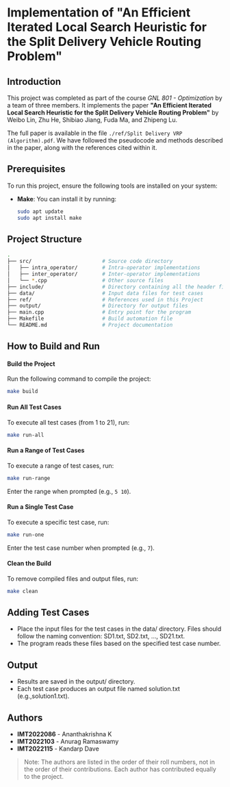 # Implementation of "An Efficient Iterated Local Search Heuristic for the Split Delivery Vehicle Routing Problem"

## Introduction

This project was completed as part of the course *GNL 801 - Optimization* by a team of three members. It implements the paper **"An Efficient Iterated Local Search Heuristic for the Split Delivery Vehicle Routing Problem"** by Weibo Lin, Zhu He, Shibiao Jiang, Fuda Ma, and Zhipeng Lu.  

The full paper is available in the file `./ref/Split Delivery VRP (Algorithm).pdf`. We have followed the pseudocode and methods described in the paper, along with the references cited within it.



## Prerequisites
To run this project, ensure the following tools are installed on your system:

- **Make**: You can install it by running:
  ```bash
  sudo apt update
  sudo apt install make

## Project Structure

```bash
.
├── src/                       # Source code directory
│   ├── intra_operator/        # Intra-operator implementations
│   ├── inter_operator/        # Inter-operator implementations
│   └── *.cpp                  # Other source files
├── include/                   # Directory containing all the header files
├── data/                      # Input data files for test cases
├── ref/                       # References used in this Project
├── output/                    # Directory for output files
├── main.cpp                   # Entry point for the program
├── Makefile                   # Build automation file
└── README.md                  # Project documentation
```


## How to Build and Run

#### Build the Project
Run the following command to compile the project:
```bash
make build
```

#### Run All Test Cases
To execute all test cases (from 1 to 21), run:
```bash
make run-all
```

#### Run a Range of Test Cases
To execute a range of test cases, run:
```bash
make run-range
```

Enter the range when prompted (e.g., ```5 10```).
#### Run a Single Test Case
To execute a specific test case, run:
```bash
make run-one
```

Enter the test case number when prompted (e.g., ```7```).
#### Clean the Build
To remove compiled files and output files, run:
```bash
make clean
```


## Adding Test Cases
- Place the input files for the test cases in the data/ directory. Files should follow the naming convention: SD1.txt, SD2.txt, ..., SD21.txt.
- The program reads these files based on the specified test case number.


## Output
- Results are saved in the output/ directory.
- Each test case produces an output file named solution<number>.txt (e.g.,solution1.txt).


## Authors

- **IMT2022086** - Ananthakrishna K  
- **IMT2022103** - Anurag Ramaswamy  
- **IMT2022115** - Kandarp Dave  

> Note: The authors are listed in the order of their roll numbers, not in the order of their contributions. Each author has contributed equally to the project.



